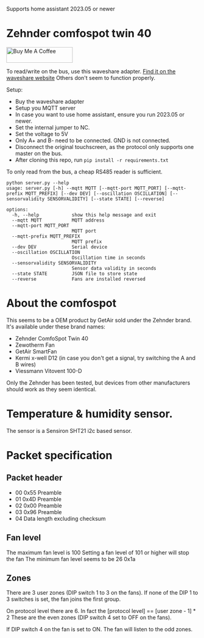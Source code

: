 Supports home assistant 2023.05 or newer

# Zehnder comfospot twin 40

<a href="https://www.buymeacoffee.com/rubenbe" target="_blank"><img src="https://cdn.buymeacoffee.com/buttons/default-orange.png" alt="Buy Me A Coffee" height="41" width="174"></a>

To read/write on the bus, use this waveshare adapter. 
[Find it on the waveshare website](https://www.waveshare.com/usb-to-rs232-485-ttl.htm?sku=15817)
Others don't seem to function properly.

Setup:
* Buy the waveshare adapter
* Setup you MQTT server
* In case you want to use home assistant, ensure you run 2023.05 or newer.
* Set the internal jumper to NC.
* Set the voltage to 5V
* Only A+ and B- need to be connected. GND is not connected.
* Disconnect the original touchscreen, as the protocol only supports one master on the bus.
* After cloning this repo, run `pip install -r requirements.txt`

To only read from the bus, a cheap RS485 reader is sufficient.

```
python server.py --help
usage: server.py [-h] --mqtt MQTT [--mqtt-port MQTT_PORT] [--mqtt-prefix MQTT_PREFIX] [--dev DEV] [--oscillation OSCILLATION] [--sensorvalidity SENSORVALIDITY] [--state STATE] [--reverse]

options:
  -h, --help            show this help message and exit
  --mqtt MQTT           MQTT address
  --mqtt-port MQTT_PORT
                        MQTT port
  --mqtt-prefix MQTT_PREFIX
                        MQTT prefix
  --dev DEV             Serial device
  --oscillation OSCILLATION
                        Oscillation time in seconds
  --sensorvalidity SENSORVALIDITY
                        Sensor data validity in seconds
  --state STATE         JSON file to store state
  --reverse             Fans are installed reversed
```

# About the comfospot
This seems to be a OEM product by GetAir sold under the Zehnder brand.
It's available under these brand names:
* Zehnder ComfoSpot Twin 40
* Zewotherm Fan
* GetAir SmartFan
* Kermi x-well D12 (in case you don't get a signal, try switching the A and B wires)
* Viessmann Vitovent 100-D


Only the Zehnder has been tested,
but devices from other manufacturers should work as they seem identical.

# Temperature & humidity sensor.
The sensor is a Sensiron SHT21 i2c based sensor.

# Packet specification
## Packet header
* 00 0x55 Preamble
* 01 0x4D Preamble
* 02 0x00 Preamble
* 03 0x96 Preamble
* 04 Data length excluding checksum

## Fan level
The maximum fan level is 100
Setting a fan level of 101 or higher will stop the fan
The minimum fan level seems to be 26 0x1a

## Zones
There are 3 user zones (DIP switch 1 to 3 on the fans).
If none of the DIP 1 to 3 switches is set, the fan joins the first group.

On protocol level there are 6.
In fact the [protocol level] == [user zone - 1] * 2
These are the even zones (DIP switch 4 set to OFF on the fans).

If DIP switch 4 on the fan is set to ON.
The fan will listen to the odd zones.
